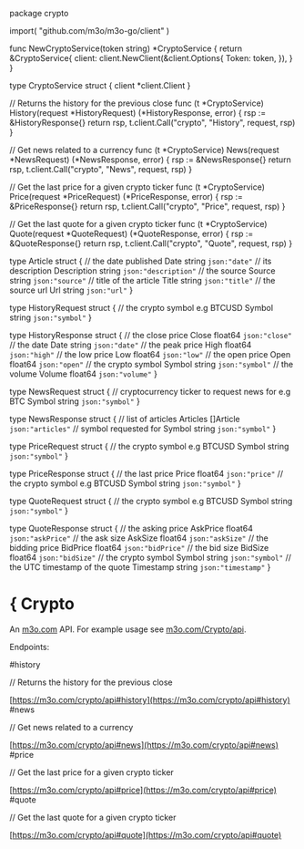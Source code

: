 package crypto

import(
	"github.com/m3o/m3o-go/client"
)

func NewCryptoService(token string) *CryptoService {
	return &CryptoService{
		client: client.NewClient(&client.Options{
			Token: token,
		}),
	}
}

type CryptoService struct {
	client *client.Client
}


// Returns the history for the previous close
func (t *CryptoService) History(request *HistoryRequest) (*HistoryResponse, error) {
	rsp := &HistoryResponse{}
	return rsp, t.client.Call("crypto", "History", request, rsp)
}

// Get news related to a currency
func (t *CryptoService) News(request *NewsRequest) (*NewsResponse, error) {
	rsp := &NewsResponse{}
	return rsp, t.client.Call("crypto", "News", request, rsp)
}

// Get the last price for a given crypto ticker
func (t *CryptoService) Price(request *PriceRequest) (*PriceResponse, error) {
	rsp := &PriceResponse{}
	return rsp, t.client.Call("crypto", "Price", request, rsp)
}

// Get the last quote for a given crypto ticker
func (t *CryptoService) Quote(request *QuoteRequest) (*QuoteResponse, error) {
	rsp := &QuoteResponse{}
	return rsp, t.client.Call("crypto", "Quote", request, rsp)
}




type Article struct {
  // the date published
  Date string `json:"date"`
  // its description
  Description string `json:"description"`
  // the source
  Source string `json:"source"`
  // title of the article
  Title string `json:"title"`
  // the source url
  Url string `json:"url"`
}

type HistoryRequest struct {
  // the crypto symbol e.g BTCUSD
  Symbol string `json:"symbol"`
}

type HistoryResponse struct {
  // the close price
  Close float64 `json:"close"`
  // the date
  Date string `json:"date"`
  // the peak price
  High float64 `json:"high"`
  // the low price
  Low float64 `json:"low"`
  // the open price
  Open float64 `json:"open"`
  // the crypto symbol
  Symbol string `json:"symbol"`
  // the volume
  Volume float64 `json:"volume"`
}

type NewsRequest struct {
  // cryptocurrency ticker to request news for e.g BTC
  Symbol string `json:"symbol"`
}

type NewsResponse struct {
  // list of articles
  Articles []Article `json:"articles"`
  // symbol requested for
  Symbol string `json:"symbol"`
}

type PriceRequest struct {
  // the crypto symbol e.g BTCUSD
  Symbol string `json:"symbol"`
}

type PriceResponse struct {
  // the last price
  Price float64 `json:"price"`
  // the crypto symbol e.g BTCUSD
  Symbol string `json:"symbol"`
}

type QuoteRequest struct {
  // the crypto symbol e.g BTCUSD
  Symbol string `json:"symbol"`
}

type QuoteResponse struct {
  // the asking price
  AskPrice float64 `json:"askPrice"`
  // the ask size
  AskSize float64 `json:"askSize"`
  // the bidding price
  BidPrice float64 `json:"bidPrice"`
  // the bid size
  BidSize float64 `json:"bidSize"`
  // the crypto symbol
  Symbol string `json:"symbol"`
  // the UTC timestamp of the quote
  Timestamp string `json:"timestamp"`
}

# { Crypto

An [m3o.com](https://m3o.com) API. For example usage see [m3o.com/Crypto/api](https://m3o.com/Crypto/api).

Endpoints:

#history

// Returns the history for the previous close


[https://m3o.com/crypto/api#history](https://m3o.com/crypto/api#history)
#news

// Get news related to a currency


[https://m3o.com/crypto/api#news](https://m3o.com/crypto/api#news)
#price

// Get the last price for a given crypto ticker


[https://m3o.com/crypto/api#price](https://m3o.com/crypto/api#price)
#quote

// Get the last quote for a given crypto ticker


[https://m3o.com/crypto/api#quote](https://m3o.com/crypto/api#quote)
